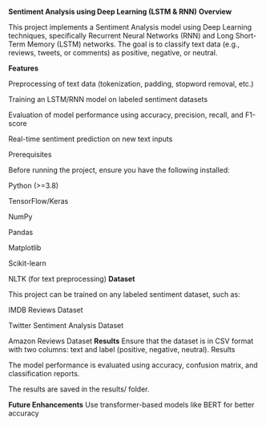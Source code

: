 **Sentiment Analysis using Deep Learning (LSTM & RNN)**
**Overview**

This project implements a Sentiment Analysis model using Deep Learning techniques, specifically Recurrent Neural Networks (RNN) and Long Short-Term Memory (LSTM) networks. The goal is to classify text data (e.g., reviews, tweets, or comments) as positive, negative, or neutral.

**Features**

Preprocessing of text data (tokenization, padding, stopword removal, etc.)

Training an LSTM/RNN model on labeled sentiment datasets

Evaluation of model performance using accuracy, precision, recall, and F1-score

Real-time sentiment prediction on new text inputs

Prerequisites

Before running the project, ensure you have the following installed:

Python (>=3.8)

TensorFlow/Keras

NumPy

Pandas

Matplotlib

Scikit-learn

NLTK (for text preprocessing)
**Dataset**

This project can be trained on any labeled sentiment dataset, such as:

IMDB Reviews Dataset

Twitter Sentiment Analysis Dataset

Amazon Reviews Dataset
**Results**
Ensure that the dataset is in CSV format with two columns: text and label (positive, negative, neutral).
Results

The model performance is evaluated using accuracy, confusion matrix, and classification reports.

The results are saved in the results/ folder.

**Future Enhancements**
Use transformer-based models like BERT for better accuracy

